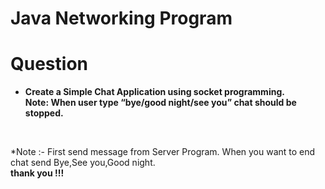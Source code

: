 # Java Networking Program 

<h1>Question </h1>
<b>
<ul>
	<li>
	Create a Simple Chat Application using socket programming.<br>
         Note: When user type “bye/good night/see you” chat should be stopped.
	</li>
</ul>
</b><br/>

*Note :- First send message from Server Program. When you want to end chat send Bye,See you,Good night. <br/>
<b>thank you !!!<b>
